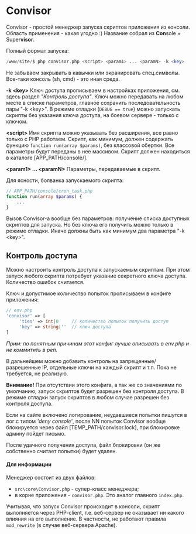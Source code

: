 # Convisor

Convisor - простой менеджер запуска скриптов приложения из консоли. Область применения - какая угодно :) Название собрал из **Con**sole + Super**visor**.

Полный формат запуска:

```PHP
/www/site/$ php convisor.php <script> <param1> ... <paramN> -k <key>
```

Не забываем закрывать в кавычки или экранировать спец.символы. Все-таки консоль (sh, cmd) - это иная среда.

**-k \<key\>** Ключ доступа прописываем в настройках приложения, см. здесь раздел *"Контроль доступа"*. Ключ можно передавать на любом месте в списке параметров, главное сохранить последовательность пары "-k \<key\>". В режиме отладки (`DEBUG == true`) можно запускать скрипты без указания ключа доступа, на боевом сервере - только с ключом.

**\<script\>** Имя скрипта можно указывать без расширения, все равно только с PHP работаем. Скрипт, как минимум, должен содержать функцию `function run(array $params)`, без классовой обертки. Все параметры будут переданы в нее массивом. Скрипт должен находиться в каталоге [APP_PATH/console/].

**\<param1\> ... \<paramN\>** Параметры, передаваемые в скрипт.

Для ясности, болванка запускаемого скрипта:

```PHP
// APP_PATH/console/cron_task.php
function run(array $params) {
    ...
}
```

Вызов Convisor-а вообще без параметров: получение списка доступных скриптов для запуска. Но без ключа его получить можно только
в режиме отладки. Иначе должны быть как минимум два параметра "-k \<key\>".

## Контроль доступа

Можно настроить контроль доступа к запускаемым скриптам. При этом запуск любого скрипта потребует указание секретного ключа доступа. Количество ошибок считается.

Ключ и допустимое количество попыток прописываем в конфиге приложения:

```PHP
// env.php
'convisor' => [
     'ties' => int|0     // количество попыток получить доступ
     'key' => string|''  // ключ доступа
]
```

*Прим: по понятным причинам этот конфиг лучше описывать в env.php и не коммитить в реп.*

В дальнейшем можно добавить контроль на запрещенные/разрешенные IP, отдельные ключи на каждый скрипт и т.п. Пока не требуется, не реализую.

**Внимание!** При отсутствии этого конфига, а так же со значениями по умолчанию, запуск скриптов будет разрешен без контроля доступа. В режиме отладки запуск скриптов в любом случае разрешен без контроля доступа.

Если на сайте включено логирование, неудавшиеся попытки пишутся в лог с типом *'deny console'*, после NN попыток Convisor вообще блокируется через файл [TEMP_PATH/convisor.lock], при блокировке админу пойдет письмо.

После удачного получения доступа, файл блокировки (он же собственно считает попытки) будет удален.

#### Для информации

Менеджер состоит из двух файлов:
- `src\core\Convisor.php` - супер-класс менеджера;
- в корне приложения - `convisor.php`. Это аналог главного `index.php`.

Учитывая, что запуск Convisor происходит в консоли, скрипт выполняется через PHP-client, т.е. веб-сервер не оказывает ни какого влияния на его выполнение. В частности, не работают правила `mod_rewrite` (в случае веб-сервера Apache).
